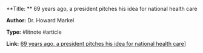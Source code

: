 **Title: ** 69 years ago, a president pitches his idea for national health care

**Author:** Dr. Howard Markel

**Type:** #litnote #article 

**Link:** [69 years ago, a president pitches his idea for national health care](https://www.pbs.org/newshour/health/november-19-1945-harry-truman-calls-national-health-insurance-program)]


